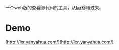 一个web版的查看源代码的工具，从[lxr](https://en.wikipedia.org/wiki/LXR_Cross_Referencer)移植过来。

# Demo

[http://lxr.yanyahua.com/](http://lxr.yanyahua.com/)


